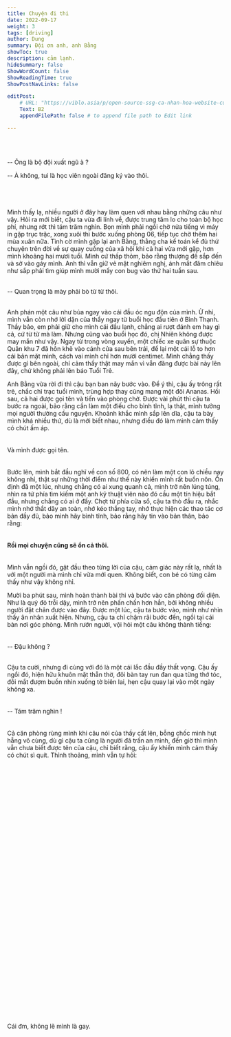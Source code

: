 ```yaml
---
title: Chuyện đi thi
date: 2022-09-17
weight: 3
tags: [driving]
author: Dung
summary: Đội ơn anh, anh Bằng
showToc: true
description: cảm lạnh.
hideSummary: false
ShowWordCount: false
ShowReadingTime: true
ShowPostNavLinks: false

editPost:
    # URL: "https://viblo.asia/p/open-source-ssg-ca-nhan-hoa-website-cung-static-site-generator-7ymJXxkEJkq"
    Text: B2
    appendFilePath: false # to append file path to Edit link

---
```


\
​

-- Ông là bộ đội xuất ngũ à ?

-- À không, tui là học viên ngoài đăng ký vào thôi.
​\
​\
\
\
\
Mình thấy lạ, nhiều người ở đây hay làm quen với nhau bằng những câu như vậy. Hỏi ra mới biết, cậu ta vừa đi lính về, được trung tâm lo cho toàn bộ học phí, nhưng rớt thì tám trăm nghìn. Bọn mình phải ngồi chờ nửa tiếng vì máy in gặp trục trặc, xong xuôi thì bước xuống phòng 06, tiếp tục chờ thêm hai mùa xuân nữa. Tình cờ mình gặp lại anh Bằng, thằng cha kế toán kể đủ thứ chuyện trên đời về sự quay cuồng của xã hội khi cả hai vừa mới gặp, hơn mình khoảng hai mươi tuổi. Mình cứ thấp thỏm, bảo rằng thượng đế sắp đến và sờ vào gáy mình. Anh thì vẫn giữ vẻ mặt nghiêm nghị, ánh mắt đăm chiêu như sắp phải tìm giúp mình mười mấy con bug vào thứ hai tuần sau.

\
​
-- Quan trọng là mày phải bò từ từ thôi.
​\
​

Anh phán một câu như bủa ngay vào cái đầu óc ngu độn của mình. Ừ nhỉ, mình vẫn còn nhớ lời dặn của thầy ngay từ buổi học đầu tiên ở Bình Thạnh. Thầy bảo, em phải giữ cho mình cái đầu lạnh, chẳng ai rượt đánh em hay gì cả, cứ từ từ mà làm. Nhưng cũng vào buổi học đó, chị Nhiên không được may mắn như vậy. Ngay từ trong vòng xuyến, một chiếc xe quân sự thuộc Quân khu 7 đã hôn khẽ vào cánh cửa sau bên trái, để lại một cái lỗ to hơn cái bản mặt mình, cách vai mình chỉ hơn mười centimet. Mình chẳng thấy được gì bên ngoài, chỉ cảm thấy thật may mắn vì vẫn đăng được bài này lên đây, chứ không phải lên báo Tuổi Trẻ.


Anh Bằng vừa rời đi thì cậu bạn ban nãy bước vào. Để ý thì, cậu ấy trông rất trẻ, chắc chỉ trạc tuổi mình, trùng hợp thay cũng mang một đôi Ananas. Hồi sau, cả hai được gọi tên và tiến vào phòng chờ. Được vài phút thì cậu ta bước ra ngoài, bảo rằng cần làm một điếu cho bình tĩnh, lạ thật, mình tưởng mọi người thường cầu nguyện. Khoảnh khắc mình sắp lên dĩa, cậu ta bày mình khá nhiều thứ, dù là mới biết nhau, nhưng điều đó làm mình cảm thấy có chút ấm áp.
\
\
\
Và mình được gọi tên.
\
\
\
Bước lên, mình bắt đầu nghĩ về con số 800, có nên làm một con lô chiều nay không nhỉ, thật sự những thời điểm như thế này khiến mình rất buồn nôn. Ổn định đã một lúc, nhưng chẳng có ai xung quanh cả, mình trở nên lúng túng, nhìn ra tứ phía tìm kiếm một anh kỹ thuật viên nào đó cầu một tín hiệu bắt đầu, nhưng chẳng có ai ở đấy. Chợt từ phía cửa sổ, cậu ta thò đầu ra, nhắc mình nhớ thắt dây an toàn, nhớ kéo thắng tay, nhớ thực hiện các thao tác cơ bản đầy đủ, bảo mình hãy bình tĩnh, bảo rằng hãy tin vào bản thân, bảo rằng:
\
\
\
​
**Rồi mọi chuyện cũng sẽ ổn cả thôi.**
\
\
\
​
Mình vẫn ngồi đó, gật đầu theo từng lời của cậu, cảm giác này rất lạ, nhất là với một người mà mình chỉ vừa mới quen. Không biết, con bé có từng cảm thấy như vậy không nhỉ.

Mười ba phút sau, mình hoàn thành bài thi và bước vào căn phòng đối diện. Như là quỷ đỏ trỗi dậy, mình trở nên phấn chấn hơn hẳn, bởi không nhiều người đặt chân được vào đây. Được một lúc, cậu ta bước vào, mình như nhìn thấy ân nhân xuất hiện. Nhưng, cậu ta chỉ chậm rãi bước đến, ngồi tại cái bàn nơi góc phòng. Mình rướn người, vội hỏi một câu không thành tiếng:
\
\
\
​
​
-- Đậu không ?

​ \
​
Cậu ta cười, nhưng đi cùng với đó là một cái lắc đầu đầy thất vọng. Cậu ấy ngồi đó, hiện hữu khuôn mặt thẫn thờ, đôi bàn tay run đan qua từng thớ tóc, đôi mắt đượm buồn nhìn xuống tờ biên lai, hẹn cậu quay lại vào một ngày không xa. 
\
\
\
​
​
-- Tám trăm nghìn !
\
\
​   
Cả căn phòng rùng mình khi câu nói của  thầy cất lên, bỗng chốc mình hụt hẫng vô cùng, dù gì cậu ta cũng là người đã trấn an mình, đến giờ thì mình vẫn chưa biết được tên của cậu, chỉ biết rằng, cậu ấy khiến mình cảm thấy có chút sì quít. Thỉnh thoảng, mình vẫn tự hỏi:
\
\
\
\
\
\
\
\
\
\
\
\
\
\
\
\
\
\
\
\
\
\
\
\
\
\
\
\
\
\
\
\
\
\
\
\
\
Cái đm, không lẽ mình là gay.
